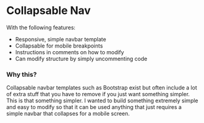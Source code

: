 # Collapsable Nav

With the following features:

* Responsive, simple navbar template
* Collapsable for mobile breakpoints
* Instructions in comments on how to modify
* Can modify structure by simply uncommenting code

### Why this?

Collapsable navbar templates such as Bootstrap exist but often include a lot of extra stuff that you have to remove if you just want something simpler. This is that something simpler. I wanted to build something extremely simple and easy to modify so that it can be used anything that just requires a simple navbar that collapses for a mobile screen.
